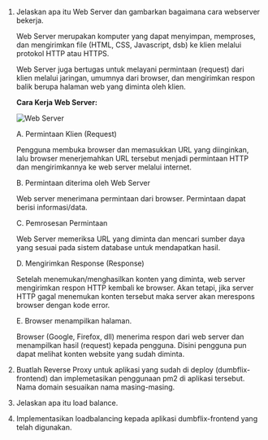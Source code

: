 1. Jelaskan apa itu Web Server dan gambarkan bagaimana cara webserver bekerja.

    Web Server merupakan komputer yang dapat menyimpan, memproses, dan mengirimkan file (HTML, CSS, Javascript, dsb) ke klien melalui protokol HTTP atau HTTPS.
   
    Web Server juga bertugas untuk melayani permintaan (request) dari klien melalui jaringan, umumnya dari browser, dan mengirimkan respon balik berupa halaman web yang diminta oleh klien.
    
    **Cara Kerja Web Server:**

    ![Web Server](https://github.com/user-attachments/assets/6196f667-609b-4424-a2ae-87e32e699509)

   
    A. Permintaan Klien (Request)
   
    Pengguna membuka browser dan memasukkan URL yang diinginkan, lalu browser menerjemahkan URL tersebut menjadi permintaan HTTP dan mengirimkannya ke web server melalui internet.
    
    B. Permintaan diterima oleh Web Server
   
    Web server menerimana permintaan dari browser. Permintaan dapat berisi informasi/data.
    
    C. Pemrosesan Permintaan
   
    Web Server memeriksa URL yang diminta dan mencari sumber daya yang sesuai pada sistem database untuk mendapatkan hasil.
    
    D. Mengirimkan Response (Response)
   
    Setelah menemukan/menghasilkan konten yang diminta, web server mengirimkan respon HTTP kembali ke browser. Akan tetapi, jika server HTTP gagal menemukan konten tersebut maka server akan merespons browser dengan kode error.
    
    E. Browser menampilkan halaman.
   
    Browser (Google, Firefox, dll) menerima respon dari web server dan menampilkan hasil (request) kepada pengguna. Disini pengguna pun dapat melihat konten website yang sudah diminta.


2. Buatlah Reverse Proxy untuk aplikasi yang sudah di deploy (dumbflix-frontend) dan implemetasikan penggunaan pm2 di aplikasi tersebut. Nama domain sesuaikan nama masing-masing.
3. Jelaskan apa itu load balance.
4. Implementasikan loadbalancing kepada aplikasi dumbflix-frontend yang telah digunakan.
